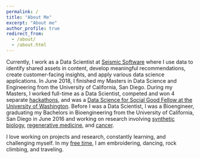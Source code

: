 ```yaml
---
permalink: /
title: "About Me"
excerpt: "About me"
author_profile: true
redirect_from: 
  - /about/
  - /about.html
---
```


Currently, I work as a Data Scientist at [Seismic Software](https://seismic.com/) where I use data to identify shared assets in content, develop meaningful recommendations, create customer-facing insights, and apply various data science applications. In June 2018, I finished my Masters in Data Science and Engineering from the University of California, San Diego. During my Masters, I worked full-time as a Data Scientist, competed and won 4 separate [hackathons](https://orysyastus.github.io//projects/), and was a [Data Science for Social Good Fellow at the University of Washington](https://escience.washington.edu/dssg/). Before I was a Data Scientist, I was a Bioengineer, graduating my Bachelors in Bioengineering from the University of California, San Diego in June 2016 and working on research involving [synthetic biology](https://www.youtube.com/watch?v=aHCbkR0uYs8&t=4s), [regenerative medicine](https://www.ncbi.nlm.nih.gov/pubmed/29405961), and [cancer](https://cancerres.aacrjournals.org/content/77/13_Supplement/1208.short). 

I love working on projects and research, constantly learning, and challenging myself. In my [free time](https://orysyastus.github.io//fun/), I am embroidering, dancing, rock climbing, and traveling. 

